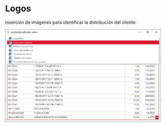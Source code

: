 # Logos

Inserción de imágenes para identificar la distribución del cliente

![](../../../.gitbook/assets/image%20%28395%29.png)

